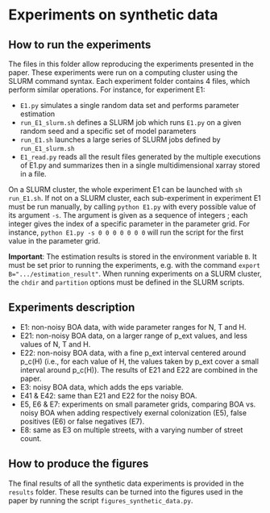 # Experiments on synthetic data

## How to run the experiments

The files in this folder allow reproducing the experiments presented in the paper. These experiments were run on a computing cluster using the SLURM command syntax. Each experiment folder contains 4 files, which perform similar operations. For instance, for experiment E1:

- `E1.py` simulates a single random data set and performs parameter estimation
- `run_E1_slurm.sh` defines a SLURM job which runs `E1.py` on a given random seed and a specific set of model parameters
- `run_E1.sh` launches a large series of SLURM jobs defined by `run_E1_slurm.sh`
- `E1_read.py` reads all the result files generated by the multiple executions of E1.py and summarizes then in a single multidimensional xarray stored in a file.

On a SLURM cluster, the whole experiment E1 can be launched with `sh run_E1.sh`. If not on a SLURM cluster, each sub-experiment in experiment E1 must be run manually, by calling `python E1.py` with every possible value of its argument `-s`. The argument is given as a sequence of integers ; each integer gives the index of a specific parameter in the parameter grid. For instance, `python E1.py -s 0 0 0 0 0 0 0` will run the script for the first value in the parameter grid.

**Important**: The estimation results is stored in the environment variable `B`. It must be set prior to running the experiments, e.g. with the command `export B=".../estimation_result"`. When running experiments on a SLURM cluster, the `chdir` and `partition` options must be defined in the SLURM scripts.

## Experiments description

- E1: non-noisy BOA data, with wide parameter ranges for N, T and H.
- E21: non-noisy BOA data, on a larger range of p_ext values, and less values of N, T and H.
- E22: non-noisy BOA data, with a fine p_ext interval centered around p_c(H) (i.e., for each value of H, the values taken by p_ext cover a small interval around p_c(H)). The results of E21 and E22 are combined in the paper.
- E3: noisy BOA data, which adds the eps variable.
- E41 & E42: same than E21 and E22 for the noisy BOA.
- E5, E6 & E7: experiments on small parameter grids, comparing BOA vs. noisy BOA when adding respectively exernal colonization (E5), false positives (E6) or false negatives (E7).
- E8: same as E3 on multiple streets, with a varying number of street count.

## How to produce the figures

The final results of all the synthetic data experiments is provided in the `results` folder. These results can be turned into the figures used in the paper by running the script `figures_synthetic_data.py`.